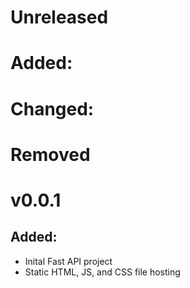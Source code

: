 # Unreleased

# Added: 

# Changed:

# Removed

# v0.0.1

## Added:
 - Inital Fast API project
 - Static HTML, JS, and CSS file hosting